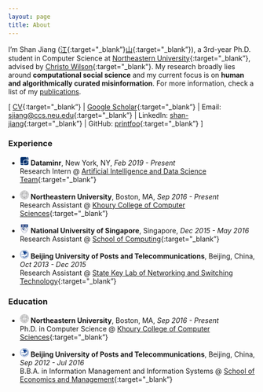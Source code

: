 ```yaml
---
layout: page
title: About
---
```


I’m Shan Jiang ([江](https://en.wikipedia.org/wiki/Jiang_(surname)#%E6%B1%9F){:target="_blank”}[山](https://en.wikipedia.org/wiki/Radical_46){:target="_blank”}), a 3rd-year Ph.D. student in Computer Science at [Northeastern University](https://www.northeastern.edu){:target="_blank”}, advised by [Christo Wilson](https://cbw.sh){:target="_blank"}. My research broadly lies around **computational social science** and my current focus is on **human and algorithmically curated misinformation**. For more information, check a list of my [publications](publications).  

\[ [CV](shanjiang-cv.pdf){:target="_blank”} \| [Google Scholar](https://scholar.google.com/citations?user=0LITOxAAAAAJ){:target="_blank”} \| Email: [sjiang@ccs.neu.edu](mailto:sjiang@ccs.neu.edu){:target="_blank”} \| LinkedIn: [shan-jiang](https://www.linkedin.com/in/shan-jiang){:target="_blank”} \| GitHub: [printfoo](https://github.com/printfoo){:target="_blank”} \]  

### Experience

* <img src="logo/dataminr.png" width="18" height="18"> **Dataminr**, New York, NY, *Feb 2019 - Present*  
Research Intern @ [Artificial Intelligence and Data Science Team](https://www.dataminr.com){:target="_blank”}

* <img src="logo/neu.png" width="18" height="18"> **Northeastern University**, Boston, MA, *Sep 2016 - Present*  
Research Assistant @ [Khoury College of Computer Sciences](https://www.khoury.northeastern.edu){:target="_blank”}

* <img src="logo/nus.jpg" width="18" height="18"> **National University of Singapore**, Singapore, *Dec 2015 - May 2016*  
Research Assistant @ [School of Computing](https://www.comp.nus.edu.sg){:target="_blank”}

* <img src="logo/bupt.png" width="18" height="18"> **Beijing University of Posts and Telecommunications**, Beijing, China, *Oct 2013 - Dec 2015*  
Research Assistant @ [State Key Lab of Networking and Switching Technology](https://sklnst-en.bupt.edu.cn){:target="_blank”}

### Education

* <img src="logo/neu.png" width="18" height="18"> **Northeastern University**, Boston, MA, *Sep 2016 - Present*  
Ph.D. in Computer Science @ [Khoury College of Computer Sciences](https://www.khoury.northeastern.edu){:target="_blank”}

* <img src="logo/bupt.png" width="18" height="18"> **Beijing University of Posts and Telecommunications**, Beijing, China, *Sep 2012 - Jul 2016*  
B.B.A. in Information Management and Information Systems @ [School of Economics and Management](https://sem.bupt.edu.cn/English/HOME.htm){:target="_blank”}
